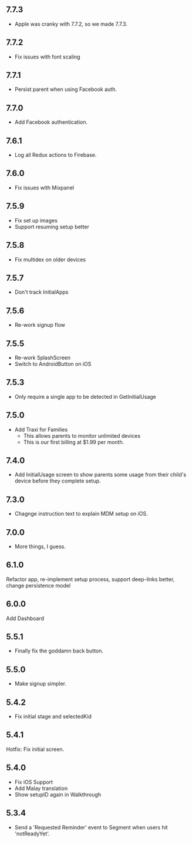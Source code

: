 ## 7.7.3
- Apple was cranky with 7.7.2, so we made 7.7.3.
## 7.7.2
- Fix issues with font scaling
## 7.7.1
- Persist parent when using Facebook auth.
## 7.7.0
- Add Facebook authentication.
## 7.6.1
- Log all Redux actions to Firebase.
## 7.6.0
- Fix issues with Mixpanel
## 7.5.9
- Fix set up images
- Support resuming setup better
## 7.5.8
- Fix multidex on older devices
## 7.5.7
- Don't track InitialApps
## 7.5.6
- Re-work signup flow
## 7.5.5
- Re-work SplashScreen
- Switch to AndroidButton on iOS

## 7.5.3
- Only require a single app to be detected in GetInitialUsage

## 7.5.0
- Add Traxi for Families
    - This allows parents to monitor unlimited devices
    - This is our first billing at $1.99 per month.
## 7.4.0
- Add InitialUsage screen to show parents some usage from their child's device before they complete setup.
## 7.3.0
- Chagnge instruction text to explain MDM setup on iOS.
## 7.0.0
- More things, I guess.
## 6.1.0
Refactor app, re-implement setup process, support deep-links better, change persistence model

## 6.0.0
Add Dashboard

## 5.5.1
- Finally fix the goddamn back button.

## 5.5.0
- Make signup simpler.

## 5.4.2
- Fix initial stage and selectedKid

## 5.4.1
Hotfix: Fix initial screen.

## 5.4.0
- Fix iOS Support
- Add Malay translation
- Show setupID again in Walkthrough

## 5.3.4
- Send a 'Requested Reminder' event to Segment when users hit 'notReadyYet'.
